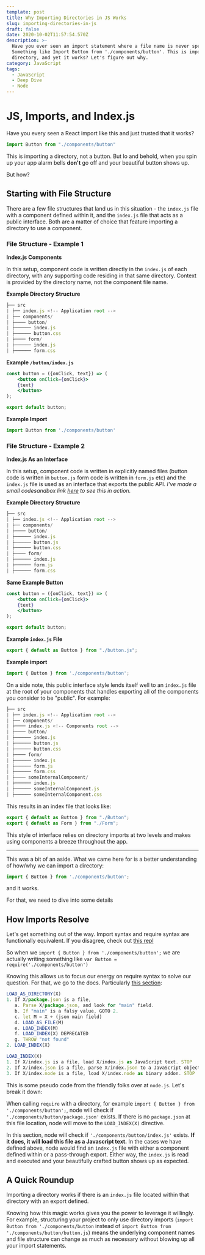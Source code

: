 ```yaml
---
template: post
title: Why Importing Directories in JS Works
slug: importing-directories-in-js
draft: false
date: 2020-10-02T11:57:54.570Z
description: >-
  Have you ever seen an import statement where a file name is never specified?
  Something like Import Button from './components/button'. This is importing a
  directory, and yet it works? Let's figure out why.
category: JavaScript
tags:
  - JavaScript
  - Deep Dive
  - Node
---
```

# JS, Imports, and Index.js

Have you every seen a React import like this and just trusted that it works? 

```jsx
import Button from "./components/button"
```

This is importing a directory, not a button. But lo and behold, when you spin up your app alarm bells **don't** go off and your beautiful button shows up. 

But how? 

## Starting with File Structure

There are a few file structures that land us in this situation - the `index.js` file with a component defined within it, and the `index.js` file that acts as a public interface. Both are a matter of choice that feature importing a directory to use a component.

### File Structure - Example 1

**Index.js Components**

In this setup, component code is written directly in the `index.js` of each directory, with any supporting code residing in that same directory. Context is provided by the directory name, not the component file name. 

**Example Directory Structure**

```jsx
├── src
| ├── index.js <!-- Application root -->
| ├── components/
| ├──── button/
| ├────── index.js
| ├────── button.css
| ├──── form/
| ├────── index.js
| ├────── form.css
```

**Example `/button/index.js`**

```jsx
const button = ({onClick, text}) => (
	<button onClick={onClick}>
    {text}
	</button>
);

export default button;
```

**Example Import**

```jsx
import Button from './components/button'
```

### File Structure - Example 2

**Index.js As an Interface**

In this setup, component code is written in explicitly named files (button code is written in `button.js` form code is written in `form.js` etc) and the `index.js` file is used as an interface that exports the public API. *I've made a small codesandbox link [here](https://codesandbox.io/s/serene-albattani-1s1go?fontsize=14&hidenavigation=1&theme=dark) to see this in action.*

**Example Directory Structure**

```jsx
├── src
| ├── index.js <!-- Application root -->
| ├── components/
| ├──── button/
| ├────── index.js
| ├────── button.js
| ├────── button.css
| ├──── form/
| ├────── index.js
| ├────── form.js
| ├────── form.css
```

**Same Example Button**

```jsx
const button = ({onClick, text}) => (
	<button onClick={onClick}>
    {text}
	</button>
);

export default button;
```

**Example `index.js` File**

```jsx
export { default as Button } from "./button.js";
```

**Example import**

```jsx
import { Button } from './components/button';
```

On a side note, this public interface style lends itself well to an `index.js` file at the root of your components that handles exporting all of the components you consider to be "public". For example: 

```jsx
├── src
| ├── index.js <!-- Application root -->
| ├── components/
| ├──── index.js <!-- Components root -->
| ├──── button/
| ├────── index.js
| ├────── button.js
| ├────── button.css
| ├──── form/
| ├────── index.js
| ├────── form.js
| ├────── form.css
| ├──── someInternalComponent/
| ├────── index.js
| ├────── someInternalComponent.js
| ├────── someInternalComponent.css
```

This results in an index file that looks like:

```jsx
export { default as Button } from "./Button";
export { default as Form } from "./Form";
```

This style of interface relies on directory imports at two levels and makes using components a breeze throughout the app.

---

This was a bit of an aside. What we came here for is a better understanding of how/why we can import a directory: 

```jsx
import { Button } from './components/button';
```

and it works.

For that, we need to dive into some details

## How Imports Resolve

Let's get something out of the way. Import syntax and require syntax are functionally equivalent. If you disagree, check out [this repl](https://babeljs.io/en/repl#?browsers=&build=&builtIns=false&spec=false&loose=false&code_lz=JYWwDg9gTgLgBAbzgCwKYBt0QIxwL5wBmUEIcA5AHQD0amE5AUIwMYQB2AzhOqpVgHMAFHSzYhASglwgA&debug=false&forceAllTransforms=false&shippedProposals=false&circleciRepo=&evaluate=false&fileSize=false&timeTravel=false&sourceType=module&lineWrap=true&presets=es2015%2Creact%2Cstage-2&prettier=false&targets=&version=7.8.4&externalPlugins=)

So when we `import { Button } from './components/button';` we are actually writing something like `var Button = require('./components/button')`

Knowing this allows us to focus our energy on require syntax to solve our question. For that, we go to the docs. Particularly [this section](https://nodejs.org/api/modules.html#modules_all_together): 

```jsx
LOAD_AS_DIRECTORY(X)
1. If X/package.json is a file,
   a. Parse X/package.json, and look for "main" field.
   b. If "main" is a falsy value, GOTO 2.
   c. let M = X + (json main field)
   d. LOAD_AS_FILE(M)
   e. LOAD_INDEX(M)
   f. LOAD_INDEX(X) DEPRECATED
   g. THROW "not found"
2. LOAD_INDEX(X)

LOAD_INDEX(X)
1. If X/index.js is a file, load X/index.js as JavaScript text. STOP
2. If X/index.json is a file, parse X/index.json to a JavaScript object. STOP
3. If X/index.node is a file, load X/index.node as binary addon. STOP
```

This is some pseudo code from the friendly folks over at `node.js`. Let's break it down:

When calling `require` with a directory, for example `import { Button } from './components/button';`, node will check if `'./components/button/package.json'` exists. If there is no `package.json` at this file location, node will move to the `LOAD_INDEX(X)` directive. 

In this section, node will check if `'./components/button/index.js'` exists. **If it does, it will load this file as a Javascript text.** In the cases we have defined above, node would find an `index.js` file with either a component defined within or a pass-through export. Either way, the `index.js` is read and executed and your beautifully crafted button shows up as expected.

## A Quick Roundup

Importing a directory works if there is an `index.js` file located within that directory with an export defined. 

Knowing how this magic works gives you the power to leverage it willingly. For example, structuring your project to only use directory imports (`import Button from './components/button` instead of `import Button from './components/button/button.js`) means the underlying component names and file structure can change as much as necessary without blowing up all your import statements.
